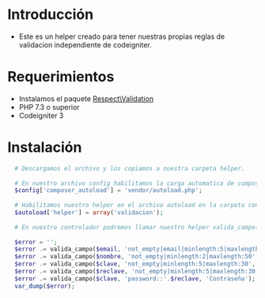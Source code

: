 # Introducción

- Este es un helper creado para tener nuestras propias reglas de validacion independiente de codeigniter.

# Requerimientos
- Instalamos el paquete [Respect\Validation](https://respect-validation.readthedocs.io/en/latest/installation/)
- PHP 7.3 o superior
- Codeigniter 3

# Instalación
```php
  # Descargamos el archivo y los copiamos a nuestra carpeta helper.
  
  # En nuestro archivo config habilitamos la carga automatica de composer:
  $config['composer_autoload'] = 'vendor/autoload.php';
  
  # Habilitamos nuestro helper en el archivo autoload en la carpeta config:
  $autoload['helper'] = array('validacion');
  
  # En nuestro controlador podremos llamar nuestro helper valida_campo(variable,reglas,nombre del campo):
  
  $error = '';
  $error .= valida_campo($email, 'not_empty|email|minlength:5|maxlength:80', 'Correo');
  $error .= valida_campo($nombre, 'not_empty|minlength:2|maxlength:50', 'Nombre');
  $error .= valida_campo($clave, 'not_empty|minlength:5|maxlength:30', 'Contraseña');
  $error .= valida_campo($reclave, 'not_empty|minlength:5|maxlength:30', 'Verificar contraseña');
  $error .= valida_campo($clave, 'password::'.$reclave, 'Contraseña');
  var_dump($error);
  
```
